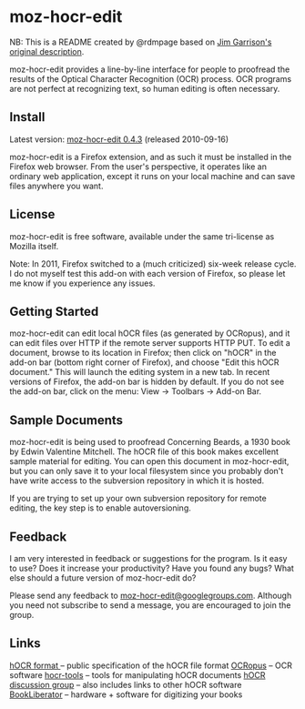 moz-hocr-edit
=============

NB: This is a README created by @rdmpage based on [Jim Garrison's original description](http://jimgarrison.org/moz-hocr-edit/).

moz-hocr-edit provides a line-by-line interface for people to proofread the results of the Optical Character Recognition (OCR) process. OCR programs are not perfect at recognizing text, so human editing is often necessary.

Install
-------

Latest version: [moz-hocr-edit 0.4.3](https://addons.mozilla.org/en-US/firefox/addon/11067) (released 2010-09-16)

moz-hocr-edit is a Firefox extension, and as such it must be installed in the Firefox web browser. From the user's perspective, it operates like an ordinary web application, except it runs on your local machine and can save files anywhere you want.

License
-------

moz-hocr-edit is free software, available under the same tri-license as Mozilla itself.

Note: In 2011, Firefox switched to a (much criticized) six-week release cycle. I do not myself test this add-on with each version of Firefox, so please let me know if you experience any issues.

Getting Started
---------------

moz-hocr-edit can edit local hOCR files (as generated by OCRopus), and it can edit files over HTTP if the remote server supports HTTP PUT. To edit a document, browse to its location in Firefox; then click on "hOCR" in the add-on bar (bottom right corner of Firefox), and choose "Edit this hOCR document." This will launch the editing system in a new tab. In recent versions of Firefox, the add-on bar is hidden by default. If you do not see the add-on bar, click on the menu: View → Toolbars → Add-on Bar.

Sample Documents
----------------

moz-hocr-edit is being used to proofread Concerning Beards, a 1930 book by Edwin Valentine Mitchell. The hOCR file of this book makes excellent sample material for editing. You can open this document in moz-hocr-edit, but you can only save it to your local filesystem since you probably don't have write access to the subversion repository in which it is hosted.

If you are trying to set up your own subversion repository for remote editing, the key step is to enable autoversioning.

Feedback
--------

I am very interested in feedback or suggestions for the program. Is it easy to use? Does it increase your productivity? Have you found any bugs? What else should a future version of moz-hocr-edit do?

Please send any feedback to moz-hocr-edit@googlegroups.com. Although you need not subscribe to send a message, you are encouraged to join the group.


Links
-----

[hOCR format ](http://docs.google.com/Doc?id=dfxcv4vc_67g844kf)– public specification of the hOCR file format
[OCRopus](http://www.ocropus.org/) – OCR software
[hocr-tools](http://code.google.com/p/hocr-tools/) – tools for manipulating hOCR documents
[hOCR discussion group](http://groups.google.com/group/hocr) – also includes links to other hOCR software
[BookLiberator](http://bookliberator.org/) – hardware + software for digitizing your books

